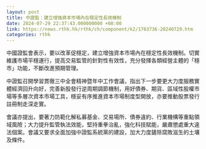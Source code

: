 ```yaml
---
layout: post
title: 中證監：建立增強資本市場內在穩定性長效機制
date: 2024-07-29 22:37:43.000000000 +08:00
link: https://news.rthk.hk/rthk/ch/component/k2/1763736-20240729.htm
categories: rthk
---
```


中國證監會表示，要以改革促穩定，建立增強資本市場內在穩定性長效機制。切實維護市場平穩運行，提高交易監管的針對性有效性，充分發揮各類經營主體的「穩市」功能，不斷改進預期管理。

中證監召開學習貫徹三中全會精神暨年中工作會議，指出下一步要更大力度服務實體經濟回升向好，完善新股發行逆周期調節機制，用好債券、期貨、區域性股權市場等多層次資本市場工具，穩妥有序推進資本市場制度型開放，亦要推動股票發行註冊制走深走實。

會議亦提出，要著力防範化解私募基金、交易場所、債券違約、行業機構等重點領域風險；大力提升監管執法效能，堅持重拳治亂，強化科技賦能，嚴肅懲處重大違法個案。會議又要求全面加強中證監系統黨的建設，加大力度鏟除腐敗滋生的土壤及條件。
